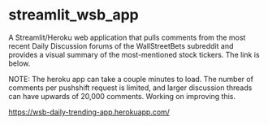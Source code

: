 # streamlit_wsb_app

A Streamlit/Heroku web application that pulls comments from the most recent Daily Discussion forums of the WallStreetBets subreddit and provides a visual summary of the most-mentioned stock tickers. The link is below.

NOTE: The heroku app can take a couple minutes to load. The number of comments per pushshift request is limited, and larger discussion threads can have upwards of 20,000 comments. Working on improving this.

https://wsb-daily-trending-app.herokuapp.com/
